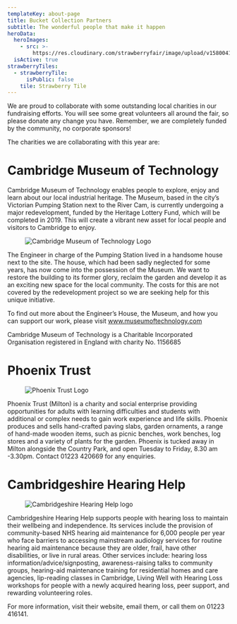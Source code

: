 ```yaml
---
templateKey: about-page
title: Bucket Collection Partners
subtitle: The wonderful people that make it happen
heroData:
  heroImages:
    - src: >-
        https://res.cloudinary.com/strawberryfair/image/upload/v1580041740/Banner/Gareth_Nunns_DSC_9179_qyvav9.jpg
  isActive: true
strawberryTiles:
  - strawberryTile:
      isPublic: false
    tile: Strawberry Tile
---
```

We are proud to collaborate with some outstanding local charities in our fundraising efforts. You will see some great volunteers all around the fair, so please donate any change you have. Remember, we are completely funded by the community, no corporate sponsors!

The charities we are collaborating with this year are:

# Cambridge Museum of Technology

Cambridge Museum of Technology enables people to explore, enjoy and learn about our local industrial heritage. The Museum, based in the city’s Victorian Pumping Station next to the River Cam, is currently undergoing a major redevelopment, funded by the Heritage Lottery Fund, which will be completed in 2019. This will create a vibrant new asset for local people and visitors to Cambridge to enjoy.

<figure><img src="https://res.cloudinary.com/strawberryfair/image/upload/v1580051962/Partners/museum_of_tech_logo_us9ymp.jpg" alt="Cambridge Museum of Technology Logo" class="html-embedded-image-medium"></figure>

The Engineer in charge of the Pumping Station lived in a handsome house next to the site.  The house, which had been sadly neglected for some years, has now come into the possession of the Museum.  We want to restore the building to its former glory, reclaim the garden and develop it as an exciting new space for the local community.   The costs for this are not covered by the redevelopment project so we are seeking help for this unique initiative.

To find out more about the Engineer’s House, the Museum, and how you can support our work, please visit [www.museumoftechnology.com
](http://www.museumoftechnology.com)

Cambridge Museum of Technology is a Charitable Incorporated Organisation registered in England with charity No. 1156685

# Phoenix Trust



<figure><img src="https://res.cloudinary.com/strawberryfair/image/upload/v1580051962/Partners/phoenix_logo_zvrcao.jpg" alt="Phoenix Trust Logo" class="html-embedded-image-medium"></figure>

Phoenix Trust (Milton) is a charity and social enterprise providing opportunities for adults with learning difficulties and students with additional or complex needs to gain work experience and life skills. Phoenix produces and sells hand-crafted paving slabs, garden ornaments, a range of hand-made wooden items, such as picnic benches, work benches, log stores and a variety of plants for the garden. Phoenix is tucked away in Milton alongside the Country Park, and open Tuesday to Friday, 8.30 am -3.30pm. Contact 01223 420669 for any enquiries.

# Cambridgeshire Hearing Help



<figure><img src="https://res.cloudinary.com/strawberryfair/image/upload/v1580052245/Partners/cambridgeshire_hearing_help_eomnga.jpg" alt="Cambridgeshire Hearing Help logo" class="html-embedded-image-medium"></figure>

Cambridgeshire Hearing Help supports people with hearing loss to maintain their wellbeing and independence. Its services include the provision of community-based NHS hearing aid maintenance for 6,000 people per year who face barriers to accessing mainstream audiology services for routine hearing aid maintenance because they are older, frail, have other disabilities, or live in rural areas. Other services include: hearing loss information/advice/signposting, awareness-raising talks to community groups, hearing-aid maintenance training for residential homes and care agencies, lip-reading classes in Cambridge, Living Well with Hearing Loss workshops for people with a newly acquired hearing loss, peer support, and rewarding volunteering roles.

For more information, visit their website, email them, or call them on 01223 416141.
